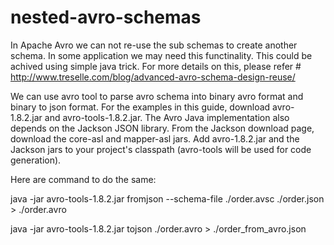 # nested-avro-schemas
In Apache Avro we can not re-use the sub schemas to create another schema.
In some application we may need this functinality. This could be achived using simple java trick.
For more details on this, please refer # http://www.treselle.com/blog/advanced-avro-schema-design-reuse/

We can use avro tool to parse avro schema into binary avro format and binary to json format.
For the examples in this guide, download avro-1.8.2.jar and avro-tools-1.8.2.jar. The Avro Java implementation also depends on the Jackson JSON library. From the Jackson download page, download the core-asl and mapper-asl jars. Add avro-1.8.2.jar and the Jackson jars to your project's classpath (avro-tools will be used for code generation).

Here are command to do the same:

java -jar avro-tools-1.8.2.jar fromjson --schema-file ./order.avsc ./order.json > ./order.avro

java -jar avro-tools-1.8.2.jar tojson ./order.avro > ./order_from_avro.json

